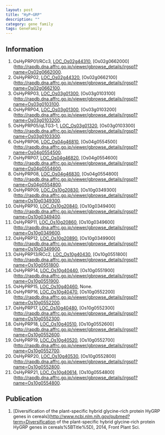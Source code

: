 ```yaml
---
layout: post
title: "HyP~GRP"
description: ""
category: gene family
tags: GeneFamily
---
```


## Information
1. OsHyPRP01/RCc3, [LOC_Os02g44310](http://rice.plantbiology.msu.edu/cgi-bin/ORF_infopage.cgi?orf=LOC_Os02g44310), [Os02g0662000](http://rapdb.dna.affrc.go.jp/viewer/gbrowse_details/irgsp1?name=Os02g0662000.
2. OsHyPRP02, [LOC_Os02g44320](http://rice.plantbiology.msu.edu/cgi-bin/ORF_infopage.cgi?orf=LOC_Os02g44320), [Os02g0662100](http://rapdb.dna.affrc.go.jp/viewer/gbrowse_details/irgsp1?name=Os02g0662100.
3. OsHyPRP03, [LOC_Os03g01300](http://rice.plantbiology.msu.edu/cgi-bin/ORF_infopage.cgi?orf=LOC_Os03g01300), [Os03g0103100](http://rapdb.dna.affrc.go.jp/viewer/gbrowse_details/irgsp1?name=Os03g0103100.
4. OsHyPRP04, [LOC_Os03g01300](http://rice.plantbiology.msu.edu/cgi-bin/ORF_infopage.cgi?orf=LOC_Os03g01300), [Os03g0103200](http://rapdb.dna.affrc.go.jp/viewer/gbrowse_details/irgsp1?name=Os03g0103200.
5. OsHyPRP05/qLTG3-1, [LOC_Os03g01320](http://rice.plantbiology.msu.edu/cgi-bin/ORF_infopage.cgi?orf=LOC_Os03g01320), [Os03g0103300](http://rapdb.dna.affrc.go.jp/viewer/gbrowse_details/irgsp1?name=Os03g0103300.
6. OsHyPRP06, [LOC_Os04g46810](http://rice.plantbiology.msu.edu/cgi-bin/ORF_infopage.cgi?orf=LOC_Os04g46810), [Os04g0554500](http://rapdb.dna.affrc.go.jp/viewer/gbrowse_details/irgsp1?name=Os04g0554500.
7. OsHyPRP07, [LOC_Os04g46820](http://rice.plantbiology.msu.edu/cgi-bin/ORF_infopage.cgi?orf=LOC_Os04g46820), [Os04g0554600](http://rapdb.dna.affrc.go.jp/viewer/gbrowse_details/irgsp1?name=Os04g0554600.
8. OsHyPRP08, [LOC_Os04g46830](http://rice.plantbiology.msu.edu/cgi-bin/ORF_infopage.cgi?orf=LOC_Os04g46830), [Os04g0554800](http://rapdb.dna.affrc.go.jp/viewer/gbrowse_details/irgsp1?name=Os04g0554800.
9. OsHyPRP09, [LOC_Os10g20830](http://rice.plantbiology.msu.edu/cgi-bin/ORF_infopage.cgi?orf=LOC_Os10g20830), [Os10g0349300](http://rapdb.dna.affrc.go.jp/viewer/gbrowse_details/irgsp1?name=Os10g0349300.
10. OsHyPRP10, [LOC_Os10g20840](http://rice.plantbiology.msu.edu/cgi-bin/ORF_infopage.cgi?orf=LOC_Os10g20840), [Os10g0349400](http://rapdb.dna.affrc.go.jp/viewer/gbrowse_details/irgsp1?name=Os10g0349400.
11. OsHyPRP11, [LOC_Os10g20860](http://rice.plantbiology.msu.edu/cgi-bin/ORF_infopage.cgi?orf=LOC_Os10g20860), [Os10g0349600](http://rapdb.dna.affrc.go.jp/viewer/gbrowse_details/irgsp1?name=Os10g0349600.
12. OsHyPRP12, [LOC_Os10g20890](http://rice.plantbiology.msu.edu/cgi-bin/ORF_infopage.cgi?orf=LOC_Os10g20890), [Os10g0349900](http://rapdb.dna.affrc.go.jp/viewer/gbrowse_details/irgsp1?name=Os10g0349900.
13. OsHyPRP13/RCc2, [LOC_Os10g40430](http://rice.plantbiology.msu.edu/cgi-bin/ORF_infopage.cgi?orf=LOC_Os10g40430), [Os10g0551800](http://rapdb.dna.affrc.go.jp/viewer/gbrowse_details/irgsp1?name=Os10g0551800.
14. OsHyPRP14, [LOC_Os10g40440](http://rice.plantbiology.msu.edu/cgi-bin/ORF_infopage.cgi?orf=LOC_Os10g40440), [Os10g0551900](http://rapdb.dna.affrc.go.jp/viewer/gbrowse_details/irgsp1?name=Os10g0551900.
15. OsHyPRP15, [LOC_Os10g40460](http://rice.plantbiology.msu.edu/cgi-bin/ORF_infopage.cgi?orf=LOC_Os10g40460), None.
16. OsHyPRP16, [LOC_Os10g40470](http://rice.plantbiology.msu.edu/cgi-bin/ORF_infopage.cgi?orf=LOC_Os10g40470), [Os10g0552200](http://rapdb.dna.affrc.go.jp/viewer/gbrowse_details/irgsp1?name=Os10g0552200.
17. OsHyPRP17, [LOC_Os10g40480](http://rice.plantbiology.msu.edu/cgi-bin/ORF_infopage.cgi?orf=LOC_Os10g40480), [Os10g0552300](http://rapdb.dna.affrc.go.jp/viewer/gbrowse_details/irgsp1?name=Os10g0552300.
18. OsHyPRP18, [LOC_Os10g40510](http://rice.plantbiology.msu.edu/cgi-bin/ORF_infopage.cgi?orf=LOC_Os10g40510), [Os10g0552600](http://rapdb.dna.affrc.go.jp/viewer/gbrowse_details/irgsp1?name=Os10g0552600.
19. OsHyPRP19, [LOC_Os10g40520](http://rice.plantbiology.msu.edu/cgi-bin/ORF_infopage.cgi?orf=LOC_Os10g40520), [Os10g0552700](http://rapdb.dna.affrc.go.jp/viewer/gbrowse_details/irgsp1?name=Os10g0552700.
20. OsHyPRP20, [LOC_Os10g40530](http://rice.plantbiology.msu.edu/cgi-bin/ORF_infopage.cgi?orf=LOC_Os10g40530), [Os10g0552800](http://rapdb.dna.affrc.go.jp/viewer/gbrowse_details/irgsp1?name=Os10g0552800.
21. OsHyPRP21, [LOC_Os10g40614](http://rice.plantbiology.msu.edu/cgi-bin/ORF_infopage.cgi?orf=LOC_Os10g40614), [Os10g0554800](http://rapdb.dna.affrc.go.jp/viewer/gbrowse_details/irgsp1?name=Os10g0554800.

## Publication
1. [Diversification of the plant-specific hybrid glycine-rich protein HyGRP genes in cereals](http://www.ncbi.nlm.nih.gov/pubmed?term=Diversification of the plant-specific hybrid glycine-rich protein HyGRP genes in cereals%5BTitle%5D), 2014, Front Plant Sci.


